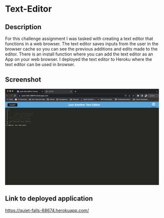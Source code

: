 # Text-Editor

## Description

For this challenge assignment I was tasked with creating a text editor that functions in a web browser. The text editor saves inputs from the user in the browser cache so you can see the previous additions and edits made to the editor. There is an install function where you can add the text editor as an App on your web browser. I deployed the text editor to Heroku where the text editor can be used in browser. 

## Screenshot

![Text Editor Landing Page Screenshot](./client/src/images/TextEditorScreenshot.png)

## Link to deployed application

https://quiet-falls-68674.herokuapp.com/

